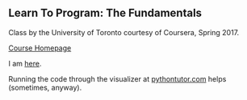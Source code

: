 ## Learn To Program: The Fundamentals  

Class by the University of Toronto courtesy of Coursera, Spring 2017.  

[Course Homepage](https://www.coursera.org/learn/learn-to-program/home/welcome)  

I am [here](https://www.coursera.org/learn/learn-to-program/home/week/6).  

Running the code through the visualizer at [pythontutor.com](http://www.pythontutor.com/visualize.html#mode=edit) helps (sometimes, anyway).

